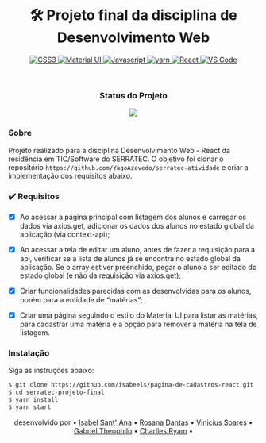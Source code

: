 <h1 align="center"> 🛠 Projeto final da disciplina de Desenvolvimento Web</h1>

<p align="center">
  <a href="">
    <img src="https://img.shields.io/badge/CSS3-1572B6?style=for-the-badge&logo=css3&logoColor=white"  alt="CSS3" />
  </a>
   <a href="">
    <img src="https://img.shields.io/badge/Material%20UI-007FFF?style=for-the-badge&logo=mui&logoColor=white"  alt="Material UI" />
  </a>
  <a href="">
    <img src="https://img.shields.io/badge/JavaScript-323330?style=for-the-badge&logo=javascript&logoColor=F7DF1E"  alt="Javascript" />
  </a>
   <a href="">
    <img src="https://img.shields.io/badge/Yarn-2C8EBB?style=for-the-badge&logo=yarn&logoColor=white"  alt="yarn" />
  </a>
     <a href="">
    <img src="https://img.shields.io/badge/React-20232A?style=for-the-badge&logo=react&logoColor=61DAFB"  alt="React" />
  </a>
  <a href="">
    <img src="https://img.shields.io/badge/Visual_Studio_Code-0078D4?style=for-the-badge&logo=visual%20studio%20code&logoColor=white"  alt="VS Code" />
  </a>
  </p>
    <br />
  
<h3 align="center"> Status do Projeto </h3>
  <p align="center">
<img src="http://img.shields.io/static/v1?label=STATUS&message=CONCLUIDO&color=GREEN&style=for-the-badge"/>
</p>

### Sobre
Projeto realizado para a disciplina Desenvolvimento Web - React da residência em TIC/Software do SERRATEC. O objetivo foi clonar o repositório ```https://github.com/YagoAzevedo/serratec-atividade``` e criar a implementação dos requisitos abaixo.

### ✔️ Requisitos

- [x] Ao acessar a página principal com listagem dos alunos e carregar os dados via axios.get, adicionar os dados dos alunos no estado global da aplicação (via context-api);
- [x] Ao acessar a tela de editar um aluno, antes de fazer a requisição para a api, verificar se a lista de alunos já se encontra no estado global da aplicação. Se o array estiver preenchido, pegar o aluno a ser editado do estado global (e não da requisição via axios.get);
- [X] Criar funcionalidades parecidas com as desenvolvidas para os alunos, porém para a entidade de “matérias”;
- [X] Criar uma página seguindo o estilo do Material UI para listar as matérias, para cadastrar uma matéria e a opção para remover a matéria na tela de listagem.


### Instalação

Siga as instruções abaixo:

```sh
$ git clone https://github.com/isabeels/pagina-de-cadastros-react.git
$ cd serratec-projeto-final
$ yarn install
$ yarn start
```

 <p align="center">
desenvolvido por • <a href="https://www.linkedin.com/in/isabelsantana2811/">Isabel Sant' Ana</a> •
<a href="https://www.linkedin.com/in/rosana-dantas-a1706910b/">Rosana Dantas</a> •
<a href="https://www.linkedin.com/in/vin%C3%ADcius-soares-43238b144/">Vinicius Soares</a> •
<a href="https://www.linkedin.com/in/gabriel-theophilo-32053a110/">Gabriel Theophilo</a> •
  <a href="https://github.com/Charllesryam">Charlles Ryam</a> •
</p>
